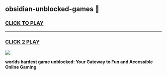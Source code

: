 
## obsidian-unblocked-games 👋
<h3>
<a href="https://premium.freeplayer.one?title=obsidian-unblocked-games&ref=14F">CLICK TO PLAY</a></h3>
<hr>

<h3>
<a href="https://premium.freeplayer.one?title=obsidian-unblocked-games&ref=14F">CLICK 2 PLAY</a>
  
</h3>

<a href="https://premium.freeplayer.one?title=obsidian-unblocked-games&ref=12F/"><img src="https://clearcache.store/games.png"></a>


**worlds hardest game unblocked: Your Gateway to Fun and Accessible Online Gaming**
